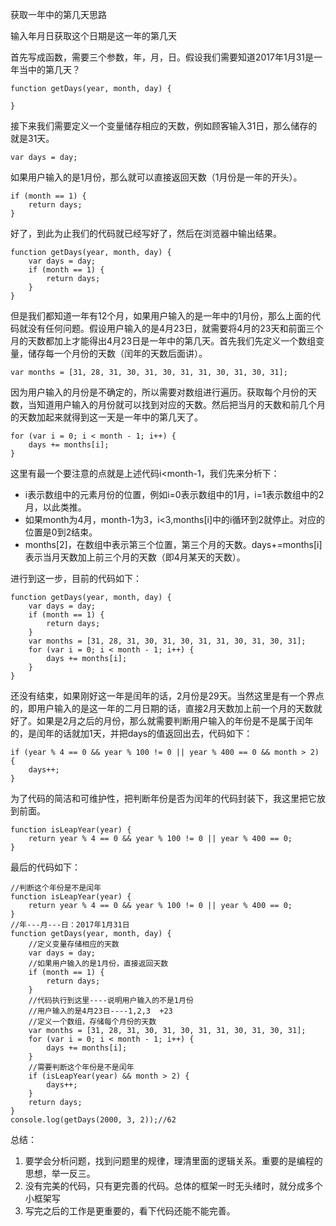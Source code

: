 获取一年中的第几天思路

输入年月日获取这个日期是这一年的第几天

首先写成函数，需要三个参数，年，月，日。假设我们需要知道2017年1月31是一年当中的第几天？

    function getDays(year, month, day) {
        
    }

接下来我们需要定义一个变量储存相应的天数，例如顾客输入31日，那么储存的就是31天。

    var days = day;

如果用户输入的是1月份，那么就可以直接返回天数（1月份是一年的开头）。

    if (month == 1) {
        return days;
    }

好了，到此为止我们的代码就已经写好了，然后在浏览器中输出结果。

    function getDays(year, month, day) {
        var days = day;
        if (month == 1) {
            return days;
        }
    }

但是我们都知道一年有12个月，如果用户输入的是一年中的1月份，那么上面的代码就没有任何问题。假设用户输入的是4月23日，就需要将4月的23天和前面三个月的天数都加上才能得出4月23日是一年中的第几天。首先我们先定义一个数组变量，储存每一个月份的天数（闰年的天数后面讲）。

    var months = [31, 28, 31, 30, 31, 30, 31, 31, 30, 31, 30, 31];

因为用户输入的月份是不确定的，所以需要对数组进行遍历。获取每个月份的天数，当知道用户输入的月份就可以找到对应的天数。然后把当月的天数和前几个月的天数加起来就得到这一天是一年中的第几天了。

    for (var i = 0; i < month - 1; i++) {
        days += months[i];
    }

这里有最一个要注意的点就是上述代码i<month-1，我们先来分析下：

- i表示数组中的元素月份的位置，例如i=0表示数组中的1月，i=1表示数组中的2月，以此类推。
- 如果month为4月，month-1为3，i<3,months[i]中的i循环到2就停止。对应的位置是0到2结束。
- months[2]，在数组中表示第三个位置，第三个月的天数。days+=months[i]表示当月天数加上前三个月的天数（即4月某天的天数）。

进行到这一步，目前的代码如下：

    function getDays(year, month, day) {
        var days = day;
        if (month == 1) {
            return days;
        }
        var months = [31, 28, 31, 30, 31, 30, 31, 31, 30, 31, 30, 31];
        for (var i = 0; i < month - 1; i++) {
            days += months[i];
        }
    }

还没有结束，如果刚好这一年是闰年的话，2月份是29天。当然这里是有一个界点的，即用户输入的是这一年的二月日期的话，直接2月天数加上前一个月的天数就好了。如果是2月之后的月份，那么就需要判断用户输入的年份是不是属于闰年的，是闰年的话就加1天，并把days的值返回出去，代码如下：

    if (year % 4 == 0 && year % 100 != 0 || year % 400 == 0 && month > 2) {
        days++;
    }

为了代码的简洁和可维护性，把判断年份是否为闰年的代码封装下，我这里把它放到前面。

    function isLeapYear(year) {
        return year % 4 == 0 && year % 100 != 0 || year % 400 == 0;
    }

最后的代码如下：

    //判断这个年份是不是闰年
    function isLeapYear(year) {
        return year % 4 == 0 && year % 100 != 0 || year % 400 == 0;
    }
    //年---月---日：2017年1月31日
    function getDays(year, month, day) {
        //定义变量存储相应的天数
        var days = day;
        //如果用户输入的是1月份，直接返回天数
        if (month == 1) {
            return days;
        }
        //代码执行到这里----说明用户输入的不是1月份
        //用户输入的是4月23日----1,2,3  +23
        //定义一个数组，存储每个月份的天数
        var months = [31, 28, 31, 30, 31, 30, 31, 31, 30, 31, 30, 31];
        for (var i = 0; i < month - 1; i++) {
            days += months[i];
        }
        //需要判断这个年份是不是闰年
        if (isLeapYear(year) && month > 2) {
            days++;
        }
        return days;
    }
    console.log(getDays(2000, 3, 2));//62

总结：

1. 要学会分析问题，找到问题里的规律，理清里面的逻辑关系。重要的是编程的思想，举一反三。
2. 没有完美的代码，只有更完善的代码。总体的框架一时无头绪时，就分成多个小框架写
3. 写完之后的工作是更重要的，看下代码还能不能完善。
